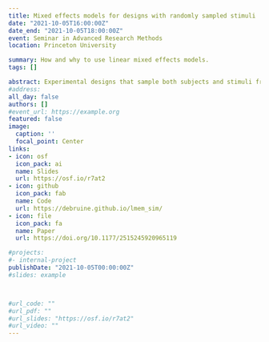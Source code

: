 ```yaml
---
title: Mixed effects models for designs with randomly sampled stimuli
date: "2021-10-05T16:00:00Z"
date_end: "2021-10-05T18:00:00Z"
event: Seminar in Advanced Research Methods
location: Princeton University

summary: How and why to use linear mixed effects models.
tags: []

abstract: Experimental designs that sample both subjects and stimuli from a larger population need to account for random effects of both subjects and stimuli using mixed-effects models. However, much of this research is analyzed using analysis of variance on aggregated responses because researchers are not confident specifying and interpreting mixed-effects models. I will explain how to simulate data with random-effects structure (using the faux R package) and analyze the data using linear mixed-effects regression (with the lme4 R package), with a focus on interpreting the output in light of the simulated parameters. 
#address:
all_day: false
authors: []
#event_url: https://example.org
featured: false
image:
  caption: ''
  focal_point: Center
links:
- icon: osf
  icon_pack: ai
  name: Slides
  url: https://osf.io/r7at2
- icon: github
  icon_pack: fab
  name: Code
  url: https://debruine.github.io/lmem_sim/
- icon: file
  icon_pack: fa
  name: Paper
  url: https://doi.org/10.1177/2515245920965119

#projects:
#- internal-project
publishDate: "2021-10-05T00:00:00Z"
#slides: example



#url_code: ""
#url_pdf: ""
#url_slides: "https://osf.io/r7at2"
#url_video: ""
---
```


